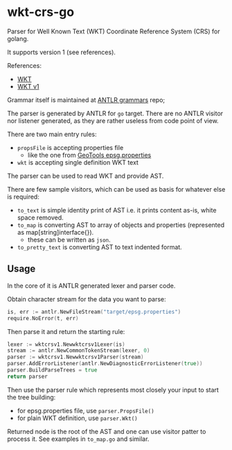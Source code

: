 # wkt-crs-go

Parser for Well Known Text (WKT) Coordinate Reference System (CRS) for golang.

It supports version 1 (see references).

References:

- [WKT](https://en.wikipedia.org/wiki/Well-known_text_representation_of_coordinate_reference_systems)
- [WKT v1](https://github.com/geotools/geotools/blob/main/modules/library/opengis/src/main/java/org/opengis/referencing/doc-files/WKT.html)

Grammar itself is maintained at [ANTLR grammars](https://github.com/antlr/grammars-v4) repo;

The parser is generated by ANTLR for `go` target.
There are no ANTLR visitor nor listener generated, as they are rather useless from code point of view.

There are two main entry rules:

- `propsFile` is accepting properties file 
  - like the one from [GeoTools epsg.properties](https://raw.githubusercontent.com/geotools/geotools/main/modules/plugin/epsg-wkt/src/main/resources/org/geotools/referencing/epsg/wkt/epsg.properties)
- `wkt` is accepting single definition WKT text

The parser can be used to read WKT and provide AST.

There are few sample visitors, which can be used as basis for whatever else is required:

- `to_text` is simple identity print of AST i.e. it prints content as-is, white space removed.
- `to_map` is converting AST to array of objects and properties (represented as map[string]interface{}). 
  - these can be written as `json`.
- `to_pretty_text` is converting AST to text indented format.

## Usage

In the core of it is ANTLR generated lexer and parser code.

Obtain character stream for the data you want to parse:

```go
is, err := antlr.NewFileStream("target/epsg.properties")
require.NoError(t, err)
```

Then parse it and return the starting rule:

```go
lexer := wktcrsv1.Newwktcrsv1Lexer(is)
stream := antlr.NewCommonTokenStream(lexer, 0)
parser := wktcrsv1.Newwktcrsv1Parser(stream)
parser.AddErrorListener(antlr.NewDiagnosticErrorListener(true))
parser.BuildParseTrees = true
return parser
```

Then use the parser rule which represents most closely your input to start the tree building:

- for epsg.properties file, use `parser.PropsFile()`
- for plain WKT definition, use `parser.Wkt()`

Returned node is the root of the AST and one can use visitor patter to process it.
See examples in `to_map.go` and similar.
